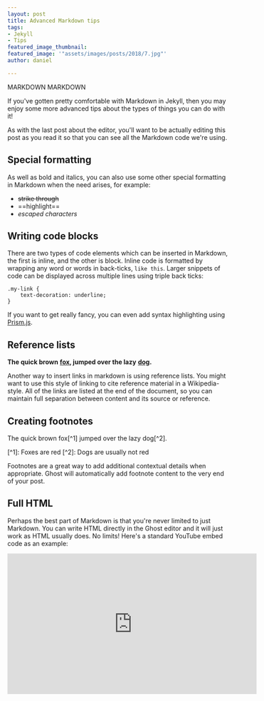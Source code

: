 ```yaml
---
layout: post
title: Advanced Markdown tips
tags:
- Jekyll
- Tips
featured_image_thumbnail: 
featured_image: '"assets/images/posts/2018/7.jpg"'
author: daniel

---
```

MARKDOWN MARKDOWN

If you've gotten pretty comfortable with Markdown in Jekyll, then you may enjoy some more advanced tips about the types of things you can do with it!

As with the last post about the editor, you'll want to be actually editing this post as you read it so that you can see all the Markdown code we're using.

## Special formatting

As well as bold and italics, you can also use some other special formatting in Markdown when the need arises, for example:

* ~~strike through~~
* ==highlight==
* _escaped characters_

## Writing code blocks

There are two types of code elements which can be inserted in Markdown, the first is inline, and the other is block. Inline code is formatted by wrapping any word or words in back-ticks, `like this`. Larger snippets of code can be displayed across multiple lines using triple back ticks:

    .my-link {
        text-decoration: underline;
    }

If you want to get really fancy, you can even add syntax highlighting using [Prism.js](http://prismjs.com/).

## Reference lists

**The quick brown** [**fox**](https://en.wikipedia.org/wiki/Fox "Wikipedia: Fox")**, jumped over the lazy** [**dog**](https://en.wikipedia.org/wiki/Dog "Wikipedia: Dog")**.**

Another way to insert links in markdown is using reference lists. You might want to use this style of linking to cite reference material in a Wikipedia-style. All of the links are listed at the end of the document, so you can maintain full separation between content and its source or reference.

## Creating footnotes

The quick brown fox\[^1\] jumped over the lazy dog\[^2\].

\[^1\]: Foxes are red
\[^2\]: Dogs are usually not red

Footnotes are a great way to add additional contextual details when appropriate. Ghost will automatically add footnote content to the very end of your post.

## Full HTML

Perhaps the best part of Markdown is that you're never limited to just Markdown. You can write HTML directly in the Ghost editor and it will just work as HTML usually does. No limits! Here's a standard YouTube embed code as an example:

<iframe width="560" height="315" src="https://www.youtube.com/embed/Cniqsc9QfDo?rel=0&showinfo=0" frameborder="0" allowfullscreen></iframe>